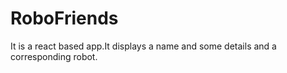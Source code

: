 # RoboFriends
It is a react based app.It displays a name and some details and a corresponding robot.
